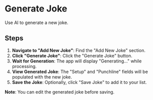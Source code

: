# Generate Joke

Use AI to generate a new joke.

## Steps

1. **Navigate to "Add New Joke"**: Find the "Add New Joke" section.
2. **Click "Generate Joke"**: Click the "Generate Joke" button.
3. **Wait for Generation**: The app will display "Generating..." while processing.
4. **View Generated Joke**: The "Setup" and "Punchline" fields will be populated with the new joke.
5. **Save the Joke**: Optionally, click "Save Joke" to add it to your list.

**Note**: You can edit the generated joke before saving.

